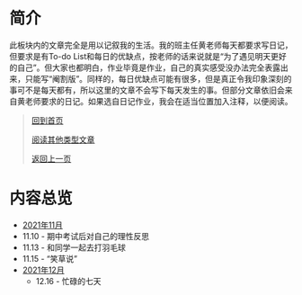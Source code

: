 # 简介

此板块内的文章完全是用以记叙我的生活。我的班主任黄老师每天都要求写日记，但要求是有To-do List和每日的优缺点，按老师的话来说就是“为了遇见明天更好的自己”。但大家也都明白，作业毕竟是作业，自己的真实感受没办法完全表露出来，只能写“阉割版”。同样的，每日优缺点可能有很多，但是真正令我印象深刻的事可不是每天都有，所以这里的文章不会写下每天发生的事。但部分文章依旧会来自黄老师要求的日记。如果选自日记作业，我会在适当位置加入注释，以便阅读。

> [回到首页](../README.md) 
>
> [阅读其他类型文章](../杂项/杂项.md) 
>
> <a href="" onClick="javascript :history.back(-1);">返回上一页</a> 

# 内容总览

-  [2021年11月](2021.11.md) 
  -  11.10 - 期中考试后对自己的理性反思
  -  11.13 - 和同学一起去打羽毛球
  -  11.15 - “笑草说”
-  [2021年12月](2021.12.md)
    -  12.16 - 忙碌的七天
